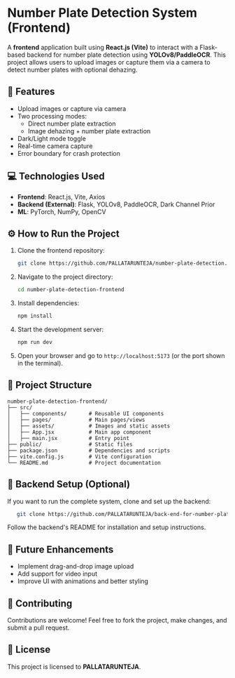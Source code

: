 # Number Plate Detection System (Frontend)

A **frontend** application built using **React.js (Vite)** to interact with a Flask-based backend for number plate detection using **YOLOv8/PaddleOCR**. This project allows users to upload images or capture them via a camera to detect number plates with optional dehazing.

## 🚀 Features
- Upload images or capture via camera
- Two processing modes:
  - Direct number plate extraction
  - Image dehazing + number plate extraction
- Dark/Light mode toggle
- Real-time camera capture
- Error boundary for crash protection

## 💻 Technologies Used
- **Frontend**: React.js, Vite, Axios
- **Backend (External)**: Flask, YOLOv8, PaddleOCR, Dark Channel Prior
- **ML**: PyTorch, NumPy, OpenCV

## ⚙️ How to Run the Project
1. Clone the frontend repository:
   ```bash
   git clone https://github.com/PALLATARUNTEJA/number-plate-detection.git
   ```
2. Navigate to the project directory:
   ```bash
   cd number-plate-detection-frontend
   ```
3. Install dependencies:
   ```bash
   npm install
   ```
4. Start the development server:
   ```bash 
   npm run dev
   ```
5. Open your browser and go to `http://localhost:5173` (or the port shown in the terminal).

## 📂 Project Structure
```
number-plate-detection-frontend/
├── src/
│   ├── components/       # Reusable UI components
│   ├── pages/            # Main pages/views
│   ├── assets/           # Images and static assets
│   ├── App.jsx           # Main app component
│   ├── main.jsx          # Entry point
├── public/               # Static files
├── package.json          # Dependencies and scripts
├── vite.config.js        # Vite configuration
└── README.md             # Project documentation
```

## 📡 Backend Setup (Optional)
If you want to run the complete system, clone and set up the backend:
```bash
   git clone https://github.com/PALLATARUNTEJA/back-end-for-number-plate-detection-.git
```
Follow the backend's README for installation and setup instructions.

## 🚀 Future Enhancements
- Implement drag-and-drop image upload
- Add support for video input
- Improve UI with animations and better styling

## 🙌 Contributing
Contributions are welcome! Feel free to fork the project, make changes, and submit a pull request.

## 📜 License
This project is licensed to **PALLATARUNTEJA**.

